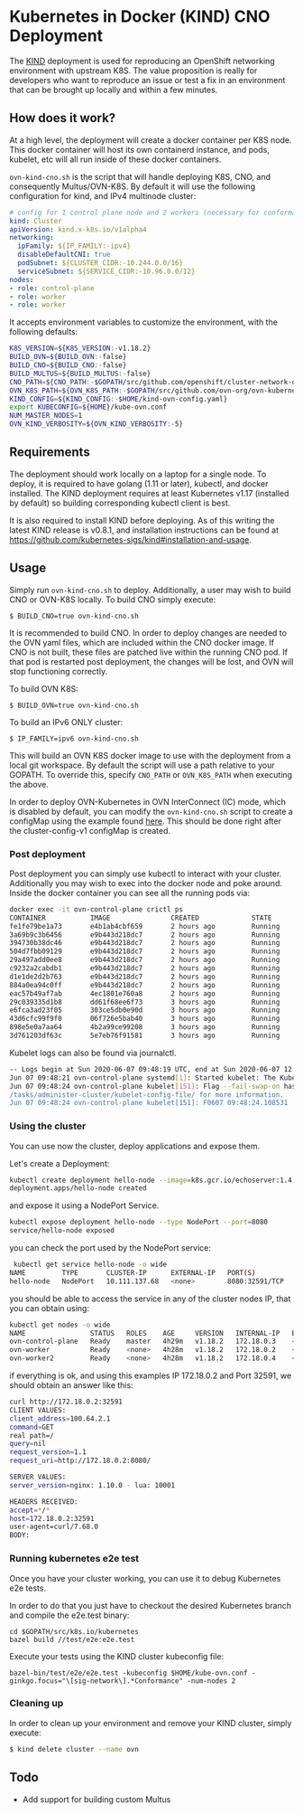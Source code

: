 # Kubernetes in Docker (KIND) CNO Deployment

The [KIND](https://github.com/kubernetes-sigs/kind) deployment is used for reproducing an OpenShift networking
environment with upstream K8S. The value proposition is really for developers who want to reproduce an issue or test a
fix in an environment that can be brought up locally and within a few minutes.

## How does it work?

At a high level, the deployment will create a docker container per K8S node. This docker container will host its own
containerd instance, and pods, kubelet, etc will all run inside of these docker containers.

``ovn-kind-cno.sh`` is the script that will handle deploying K8S, CNO, and consequently Multus/OVN-K8S.
By default it will use the following configuration for kind, and IPv4 multinode cluster:

```yaml
# config for 1 control plane node and 2 workers (necessary for conformance)
kind: Cluster
apiVersion: kind.x-k8s.io/v1alpha4
networking:
  ipFamily: ${IP_FAMILY:-ipv4}
  disableDefaultCNI: true
  podSubnet: ${CLUSTER_CIDR:-10.244.0.0/16}
  serviceSubnet: ${SERVICE_CIDR:-10.96.0.0/12}
nodes:
- role: control-plane
- role: worker
- role: worker
```

It accepts environment variables to customize the environment, with the following defaults:

```sh
K8S_VERSION=${K8S_VERSION:-v1.18.2}
BUILD_OVN=${BUILD_OVN:-false}
BUILD_CNO=${BUILD_CNO:-false}
BUILD_MULTUS=${BUILD_MULTUS:-false}
CNO_PATH=${CNO_PATH:-$GOPATH/src/github.com/openshift/cluster-network-operator}
OVN_K8S_PATH=${OVN_K8S_PATH:-$GOPATH/src/github.com/ovn-org/ovn-kubernetes}
KIND_CONFIG=${KIND_CONFIG:-$HOME/kind-ovn-config.yaml}
export KUBECONFIG=${HOME}/kube-ovn.conf
NUM_MASTER_NODES=1
OVN_KIND_VERBOSITY=${OVN_KIND_VERBOSITY:-5}
```

## Requirements

The deployment should work locally on a laptop for a single node. To deploy, it is required to have golang
(1.11 or later), kubectl, and docker installed. The KIND deployment requires at least Kubernetes v1.17 (installed by
default) so building corresponding kubectl client is best.

It is also required to install KIND before deploying. As of this writing the latest KIND release is v0.8.1, and
installation instructions can be found at https://github.com/kubernetes-sigs/kind#installation-and-usage.

## Usage

Simply run ``ovn-kind-cno.sh`` to deploy. Additionally, a user may wish to build CNO or OVN-K8S locally. To build CNO
simply execute:

````
$ BUILD_CNO=true ovn-kind-cno.sh
```` 

It is recommended to build CNO. In order to deploy changes are needed to the OVN yaml files, which are included within
the CNO docker image. If CNO is not built, these files are patched live within the running CNO pod. If that pod is
restarted post deployment, the changes will be lost, and OVN will stop functioning correctly.

To build OVN K8S:

```
$ BUILD_OVN=true ovn-kind-cno.sh
```

To build an IPv6 ONLY cluster:

```
$ IP_FAMILY=ipv6 ovn-kind-cno.sh
```

This will build an OVN K8S docker image to use with the deployment from a local git workspace. By default the script will use
a path relative to your GOPATH. To override this, specify `CNO_PATH` or `OVN_K8S_PATH` when executing the above.

In order to deploy OVN-Kubernetes in OVN InterConnect (IC) mode, which is disabled by default, you can modify the `ovn-kind-cno.sh`
script to create a configMap using the example found [here](./ic-mode.yaml). This should be done right after the cluster-config-v1 configMap is created.

### Post deployment

Post deployment you can simply use kubectl to interact with your cluster. Additionally you may wish to exec into the
docker node and poke around. Inside the docker container you can see all the running pods via:

```sh
docker exec -it ovn-control-plane crictl ps
CONTAINER           IMAGE               CREATED             STATE               NAME                      ATTEMPT             POD ID
fe1fe79be1a73       e4b1ab4cbf659       2 hours ago         Running             kube-multus               0                   91dad15b65f72
3a69b9c3b6456       e9b443d218dc7       2 hours ago         Running             ovnkube-master            0                   6e24b8c012e49
394730b38dc46       e9b443d218dc7       2 hours ago         Running             sbdb                      0                   6e24b8c012e49
504d7fbb09129       e9b443d218dc7       2 hours ago         Running             nbdb                      0                   6e24b8c012e49
29a497add0ee8       e9b443d218dc7       2 hours ago         Running             ovnkube-node              0                   d2ef48bd1b871
c9232a2cabdb1       e9b443d218dc7       2 hours ago         Running             northd                    0                   6e24b8c012e49
d1e1de2d2b763       e9b443d218dc7       2 hours ago         Running             ovn-controller            0                   d2ef48bd1b871
884a0ea94c0ff       e9b443d218dc7       2 hours ago         Running             ovs-daemons               0                   7fbfcf5dbd924
eac57b49af7ab       4ec1801e760a8       2 hours ago         Running             network-operator          0                   f7821d3420787
29c039335d1b8       dd61f68ee6f73       3 hours ago         Running             kube-proxy                0                   1554057b10ecd
e6fca3ad23f05       303ce5db0e90d       3 hours ago         Running             etcd                      0                   f6a03d6d1ce11
43d6cfc99f9f0       06f726e5bab40       3 hours ago         Running             kube-apiserver            0                   42834ae09e8ce
898e5e0a7aa64       4b2a99ce99208       3 hours ago         Running             kube-controller-manager   0                   a5bf81537cd99
3d761203df63c       5e7eb76f91581       3 hours ago         Running             kube-scheduler            0                   34ef9a3da0f2d
```

Kubelet logs can also be found via journalctl.

```sh
-- Logs begin at Sun 2020-06-07 09:48:19 UTC, end at Sun 2020-06-07 12:28:37 UTC. --
Jun 07 09:48:21 ovn-control-plane systemd[1]: Started kubelet: The Kubernetes Node Agent.
Jun 07 09:48:24 ovn-control-plane kubelet[151]: Flag --fail-swap-on has been deprecated, This parameter should be set via the config file specified by the Kubelet's --config flag. See https://kubernetes.io/docs
/tasks/administer-cluster/kubelet-config-file/ for more information.
Jun 07 09:48:24 ovn-control-plane kubelet[151]: F0607 09:48:24.108531     151 server.go:199] failed to load Kubelet config file /var/lib/kubelet/config.yaml, error failed to read kubelet config file "/var/lib/kubelet/config.yaml", error: open /var/lib/kubelet/config.yaml: no such file or directory
```

### Using the cluster

You can use now the cluster, deploy applications and expose them.

Let's create a Deployment:

```sh
kubectl create deployment hello-node --image=k8s.gcr.io/echoserver:1.4
deployment.apps/hello-node created
```

and expose it using a NodePort Service.

```sh
kubectl expose deployment hello-node --type NodePort --port=8080
service/hello-node exposed
```

you can check the port used by the NodePort service:

```sh
 kubectl get service hello-node -o wide
NAME         TYPE       CLUSTER-IP      EXTERNAL-IP   PORT(S)          AGE   SELECTOR
hello-node   NodePort   10.111.137.68   <none>        8080:32591/TCP   52s   app=hello-node
```

you should be able to access the service in any of the cluster nodes IP, that you can obtain using:

```sh
kubectl get nodes -o wide
NAME                STATUS   ROLES    AGE     VERSION   INTERNAL-IP   EXTERNAL-IP   OS-IMAGE           KERNEL-VERSION     CONTAINER-RUNTIME
ovn-control-plane   Ready    master   4h29m   v1.18.2   172.18.0.3    <none>        Ubuntu 20.04 LTS   5.4.0-33-generic   containerd://1.3.3-14-g449e9269
ovn-worker          Ready    <none>   4h28m   v1.18.2   172.18.0.2    <none>        Ubuntu 20.04 LTS   5.4.0-33-generic   containerd://1.3.3-14-g449e9269
ovn-worker2         Ready    <none>   4h28m   v1.18.2   172.18.0.4    <none>        Ubuntu 20.04 LTS   5.4.0-33-generic   containerd://1.3.3-14-g449e9269
```

if everything is ok, and using this examples IP 172.18.0.2 and Port 32591, we should obtain an answer like this:

```sh
curl http://172.18.0.2:32591
CLIENT VALUES:
client_address=100.64.2.1
command=GET
real path=/
query=nil
request_version=1.1
request_uri=http://172.18.0.2:8080/

SERVER VALUES:
server_version=nginx: 1.10.0 - lua: 10001

HEADERS RECEIVED:
accept=*/*
host=172.18.0.2:32591
user-agent=curl/7.68.0
BODY:
```

### Running kubernetes e2e test

Once you have your cluster working, you can use it to debug Kubernetes e2e tests.

In order to do that you just have to checkout the desired Kubernetes branch and
compile the e2e.test binary:

```
cd $GOPATH/src/k8s.io/kubernetes
bazel build //test/e2e:e2e.test
```

Execute your tests using the KIND cluster kubeconfig file:

```
bazel-bin/test/e2e/e2e.test -kubeconfig $HOME/kube-ovn.conf -ginkgo.focus="\[sig-network\].*Conformance" -num-nodes 2
```

### Cleaning up

In order to clean up your environment and remove your KIND cluster, simply execute:

```sh
$ kind delete cluster --name ovn
```

## Todo

* Add support for building custom Multus

